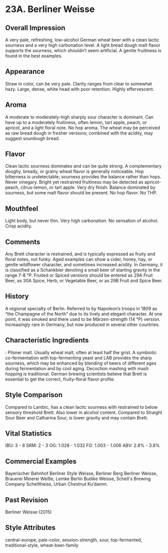 # 23A. Berliner Weisse

## Overall Impression

A very pale, refreshing, low-alcohol German wheat beer with a clean lactic sourness and a very high carbonation level. A light bread dough malt flavor supports the sourness, which shouldn’t seem artificial. A gentle fruitiness is found in the best examples.

## Appearance

Straw in color, can be very pale. Clarity ranges from clear to somewhat hazy. Large, dense, white head with poor retention. Highly effervescent.

## Aroma

A moderate to moderately-high sharply sour character is dominant. Can have up to a moderately fruitiness, often lemon, tart apple, peach, or apricot, and a light floral note. No hop aroma. The wheat may be perceived as raw bread dough in fresher versions; combined with the acidity, may suggest sourdough bread.

## Flavor

Clean lactic sourness dominates and can be quite strong. A complementary doughy, bready, or grainy wheat flavor is generally noticeable. Hop bitterness is undetectable; sourness provides the balance rather than hops. Never vinegary. Bright yet restrained fruitiness may be detected as apricot-peach, citrus-lemon, or tart apple. Very dry finish. Balance dominated by sourness, but some malt flavor should be present. No hop flavor. No THP.

## Mouthfeel

Light body, but never thin. Very high carbonation. No sensation of alcohol. Crisp acidity.

## Comments

Any Brett character is restrained, and is typically expressed as fruity and floral notes, not funky. Aged examples can show a cider, honey, hay, or gentle wildflower character, and sometimes increased acidity. In Germany, it is classified as a Schankbier denoting a small beer of starting gravity in the range 7-8 °P. Fruited or Spiced versions should be entered as 29A Fruit Beer, as 30A Spice, Herb, or Vegetable Beer, or as 29B Fruit and Spice Beer.

## History

A regional specialty of Berlin. Referred to by Napoleon’s troops in 1809 as “the Champagne of the North” due to its lively and elegant character. At one point, it was smoked and there used to be Märzen-strength (14 °P) version. Increasingly rare in Germany, but now produced in several other countries.

## Characteristic Ingredients

: Pilsner malt. Usually wheat malt, often at least half the grist. A symbiotic co-fermentation with top-fermenting yeast and LAB provides the sharp sourness, which may be enhanced by blending of beers of different ages during fermentation and by cool aging. Decoction mashing with mash hopping is traditional. German brewing scientists believe that Brett is essential to get the correct, fruity-floral flavor profile.

## Style Comparison

Compared to Lambic, has a clean lactic sourness with restrained to below sensory threshold Brett. Also lower in alcohol content. Compared to Straight Sour Beer and Catharina Sour, is lower gravity and may contain Brett.

## Vital Statistics

IBU: 3 - 8
SRM: 2 - 3
OG: 1.028 - 1.032
FG: 1.003 - 1.006
ABV: 2.8% - 3.8%

## Commercial Examples

Bayerischer Bahnhof Berliner Style Weisse, Berliner Berg Berliner Weisse, Brauerei Meierei Weiße, Lemke Berlin Budike Weisse, Schell's Brewing Company Schelltheiss, Urban Chestnut Ku’damm.

## Past Revision

Berliner Weisse (2015)

## Style Attributes

central-europe, pale-color, session-strength, sour, top-fermented, traditional-style, wheat-beer-family